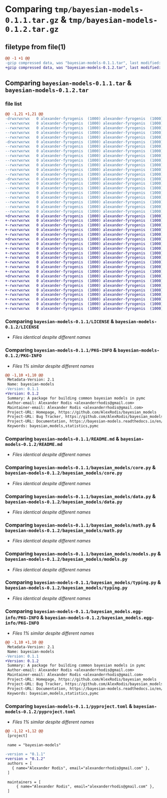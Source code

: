 # Comparing `tmp/bayesian-models-0.1.1.tar.gz` & `tmp/bayesian-models-0.1.2.tar.gz`

## filetype from file(1)

```diff
@@ -1 +1 @@
-gzip compressed data, was "bayesian-models-0.1.1.tar", last modified: Sat Apr 29 06:54:36 2023, max compression
+gzip compressed data, was "bayesian-models-0.1.2.tar", last modified: Sat Apr 29 07:08:35 2023, max compression
```

## Comparing `bayesian-models-0.1.1.tar` & `bayesian-models-0.1.2.tar`

### file list

```diff
@@ -1,21 +1,21 @@
-drwxrwxrwx   0 alexander-fyrogenis  (1000) alexander-fyrogenis  (1000)        0 2023-04-29 06:54:36.866457 bayesian-models-0.1.1/
--rwxrwxrwx   0 alexander-fyrogenis  (1000) alexander-fyrogenis  (1000)    11345 2023-04-05 10:48:24.000000 bayesian-models-0.1.1/LICENSE
--rwxrwxrwx   0 alexander-fyrogenis  (1000) alexander-fyrogenis  (1000)       38 2023-02-20 09:01:11.000000 bayesian-models-0.1.1/MANIFEST.in
--rwxrwxrwx   0 alexander-fyrogenis  (1000) alexander-fyrogenis  (1000)     2759 2023-04-29 06:54:36.866064 bayesian-models-0.1.1/PKG-INFO
--rwxrwxrwx   0 alexander-fyrogenis  (1000) alexander-fyrogenis  (1000)     1787 2023-04-05 10:48:24.000000 bayesian-models-0.1.1/README.md
-drwxrwxrwx   0 alexander-fyrogenis  (1000) alexander-fyrogenis  (1000)        0 2023-04-29 06:54:36.860743 bayesian-models-0.1.1/bayesian_models/
--rwxrwxrwx   0 alexander-fyrogenis  (1000) alexander-fyrogenis  (1000)        1 2023-04-05 10:48:24.000000 bayesian-models-0.1.1/bayesian_models/__init__.py
--rwxrwxrwx   0 alexander-fyrogenis  (1000) alexander-fyrogenis  (1000)    59828 2023-04-29 06:49:27.000000 bayesian-models-0.1.1/bayesian_models/core.py
--rwxrwxrwx   0 alexander-fyrogenis  (1000) alexander-fyrogenis  (1000)   129623 2023-04-29 06:49:27.000000 bayesian-models-0.1.1/bayesian_models/data.py
--rwxrwxrwx   0 alexander-fyrogenis  (1000) alexander-fyrogenis  (1000)     3708 2023-04-05 10:48:24.000000 bayesian-models-0.1.1/bayesian_models/math.py
--rwxrwxrwx   0 alexander-fyrogenis  (1000) alexander-fyrogenis  (1000)    63312 2023-04-29 06:53:57.000000 bayesian-models-0.1.1/bayesian_models/models.py
--rwxrwxrwx   0 alexander-fyrogenis  (1000) alexander-fyrogenis  (1000)      979 2023-04-29 06:49:27.000000 bayesian-models-0.1.1/bayesian_models/typing.py
--rwxrwxrwx   0 alexander-fyrogenis  (1000) alexander-fyrogenis  (1000)     4831 2023-04-29 06:49:27.000000 bayesian-models-0.1.1/bayesian_models/utilities.py
-drwxrwxrwx   0 alexander-fyrogenis  (1000) alexander-fyrogenis  (1000)        0 2023-04-29 06:54:36.865160 bayesian-models-0.1.1/bayesian_models.egg-info/
--rwxrwxrwx   0 alexander-fyrogenis  (1000) alexander-fyrogenis  (1000)     2759 2023-04-29 06:54:36.000000 bayesian-models-0.1.1/bayesian_models.egg-info/PKG-INFO
--rwxrwxrwx   0 alexander-fyrogenis  (1000) alexander-fyrogenis  (1000)      419 2023-04-29 06:54:36.000000 bayesian-models-0.1.1/bayesian_models.egg-info/SOURCES.txt
--rwxrwxrwx   0 alexander-fyrogenis  (1000) alexander-fyrogenis  (1000)        1 2023-04-29 06:54:36.000000 bayesian-models-0.1.1/bayesian_models.egg-info/dependency_links.txt
--rwxrwxrwx   0 alexander-fyrogenis  (1000) alexander-fyrogenis  (1000)      123 2023-04-29 06:54:36.000000 bayesian-models-0.1.1/bayesian_models.egg-info/requires.txt
--rwxrwxrwx   0 alexander-fyrogenis  (1000) alexander-fyrogenis  (1000)       16 2023-04-29 06:54:36.000000 bayesian-models-0.1.1/bayesian_models.egg-info/top_level.txt
--rwxrwxrwx   0 alexander-fyrogenis  (1000) alexander-fyrogenis  (1000)     1255 2023-04-29 06:49:27.000000 bayesian-models-0.1.1/pyproject.toml
--rwxrwxrwx   0 alexander-fyrogenis  (1000) alexander-fyrogenis  (1000)       38 2023-04-29 06:54:36.866590 bayesian-models-0.1.1/setup.cfg
+drwxrwxrwx   0 alexander-fyrogenis  (1000) alexander-fyrogenis  (1000)        0 2023-04-29 07:08:35.565791 bayesian-models-0.1.2/
+-rwxrwxrwx   0 alexander-fyrogenis  (1000) alexander-fyrogenis  (1000)    11345 2023-04-29 07:04:58.000000 bayesian-models-0.1.2/LICENSE
+-rwxrwxrwx   0 alexander-fyrogenis  (1000) alexander-fyrogenis  (1000)       38 2023-02-20 09:01:11.000000 bayesian-models-0.1.2/MANIFEST.in
+-rwxrwxrwx   0 alexander-fyrogenis  (1000) alexander-fyrogenis  (1000)     2759 2023-04-29 07:08:35.565295 bayesian-models-0.1.2/PKG-INFO
+-rwxrwxrwx   0 alexander-fyrogenis  (1000) alexander-fyrogenis  (1000)     1787 2023-04-29 07:04:58.000000 bayesian-models-0.1.2/README.md
+drwxrwxrwx   0 alexander-fyrogenis  (1000) alexander-fyrogenis  (1000)        0 2023-04-29 07:08:35.559721 bayesian-models-0.1.2/bayesian_models/
+-rwxrwxrwx   0 alexander-fyrogenis  (1000) alexander-fyrogenis  (1000)        1 2023-04-29 07:04:58.000000 bayesian-models-0.1.2/bayesian_models/__init__.py
+-rwxrwxrwx   0 alexander-fyrogenis  (1000) alexander-fyrogenis  (1000)    59828 2023-04-29 07:04:58.000000 bayesian-models-0.1.2/bayesian_models/core.py
+-rwxrwxrwx   0 alexander-fyrogenis  (1000) alexander-fyrogenis  (1000)   129623 2023-04-29 07:04:58.000000 bayesian-models-0.1.2/bayesian_models/data.py
+-rwxrwxrwx   0 alexander-fyrogenis  (1000) alexander-fyrogenis  (1000)     3708 2023-04-29 07:04:58.000000 bayesian-models-0.1.2/bayesian_models/math.py
+-rwxrwxrwx   0 alexander-fyrogenis  (1000) alexander-fyrogenis  (1000)    63312 2023-04-29 07:04:58.000000 bayesian-models-0.1.2/bayesian_models/models.py
+-rwxrwxrwx   0 alexander-fyrogenis  (1000) alexander-fyrogenis  (1000)      979 2023-04-29 07:04:58.000000 bayesian-models-0.1.2/bayesian_models/typing.py
+-rwxrwxrwx   0 alexander-fyrogenis  (1000) alexander-fyrogenis  (1000)    29311 2023-04-29 07:06:28.000000 bayesian-models-0.1.2/bayesian_models/utilities.py
+drwxrwxrwx   0 alexander-fyrogenis  (1000) alexander-fyrogenis  (1000)        0 2023-04-29 07:08:35.564357 bayesian-models-0.1.2/bayesian_models.egg-info/
+-rwxrwxrwx   0 alexander-fyrogenis  (1000) alexander-fyrogenis  (1000)     2759 2023-04-29 07:08:35.000000 bayesian-models-0.1.2/bayesian_models.egg-info/PKG-INFO
+-rwxrwxrwx   0 alexander-fyrogenis  (1000) alexander-fyrogenis  (1000)      419 2023-04-29 07:08:35.000000 bayesian-models-0.1.2/bayesian_models.egg-info/SOURCES.txt
+-rwxrwxrwx   0 alexander-fyrogenis  (1000) alexander-fyrogenis  (1000)        1 2023-04-29 07:08:35.000000 bayesian-models-0.1.2/bayesian_models.egg-info/dependency_links.txt
+-rwxrwxrwx   0 alexander-fyrogenis  (1000) alexander-fyrogenis  (1000)      123 2023-04-29 07:08:35.000000 bayesian-models-0.1.2/bayesian_models.egg-info/requires.txt
+-rwxrwxrwx   0 alexander-fyrogenis  (1000) alexander-fyrogenis  (1000)       16 2023-04-29 07:08:35.000000 bayesian-models-0.1.2/bayesian_models.egg-info/top_level.txt
+-rwxrwxrwx   0 alexander-fyrogenis  (1000) alexander-fyrogenis  (1000)     1255 2023-04-29 07:07:51.000000 bayesian-models-0.1.2/pyproject.toml
+-rwxrwxrwx   0 alexander-fyrogenis  (1000) alexander-fyrogenis  (1000)       38 2023-04-29 07:08:35.565933 bayesian-models-0.1.2/setup.cfg
```

### Comparing `bayesian-models-0.1.1/LICENSE` & `bayesian-models-0.1.2/LICENSE`

 * *Files identical despite different names*

### Comparing `bayesian-models-0.1.1/PKG-INFO` & `bayesian-models-0.1.2/PKG-INFO`

 * *Files 1% similar despite different names*

```diff
@@ -1,10 +1,10 @@
 Metadata-Version: 2.1
 Name: bayesian-models
-Version: 0.1.1
+Version: 0.1.2
 Summary: A package for building common bayesian models in pymc
 Author-email: Alexander Rodis <alexanderrhodis@gmail.com>
 Maintainer-email: Alexander Rodis <alexanderrhodis@gmail.com>
 Project-URL: Homepage, https://github.com/AlexRodis/bayesian_models
 Project-URL: Bug Tracker, https://github.com/AlexRodis/bayesian_models/issues
 Project-URL: Documentation, https://bayesian-models.readthedocs.io/en/latest/
 Keywords: bayesian,models,statistics,pymc
```

### Comparing `bayesian-models-0.1.1/README.md` & `bayesian-models-0.1.2/README.md`

 * *Files identical despite different names*

### Comparing `bayesian-models-0.1.1/bayesian_models/core.py` & `bayesian-models-0.1.2/bayesian_models/core.py`

 * *Files identical despite different names*

### Comparing `bayesian-models-0.1.1/bayesian_models/data.py` & `bayesian-models-0.1.2/bayesian_models/data.py`

 * *Files identical despite different names*

### Comparing `bayesian-models-0.1.1/bayesian_models/math.py` & `bayesian-models-0.1.2/bayesian_models/math.py`

 * *Files identical despite different names*

### Comparing `bayesian-models-0.1.1/bayesian_models/models.py` & `bayesian-models-0.1.2/bayesian_models/models.py`

 * *Files identical despite different names*

### Comparing `bayesian-models-0.1.1/bayesian_models/typing.py` & `bayesian-models-0.1.2/bayesian_models/typing.py`

 * *Files identical despite different names*

### Comparing `bayesian-models-0.1.1/bayesian_models.egg-info/PKG-INFO` & `bayesian-models-0.1.2/bayesian_models.egg-info/PKG-INFO`

 * *Files 1% similar despite different names*

```diff
@@ -1,10 +1,10 @@
 Metadata-Version: 2.1
 Name: bayesian-models
-Version: 0.1.1
+Version: 0.1.2
 Summary: A package for building common bayesian models in pymc
 Author-email: Alexander Rodis <alexanderrhodis@gmail.com>
 Maintainer-email: Alexander Rodis <alexanderrhodis@gmail.com>
 Project-URL: Homepage, https://github.com/AlexRodis/bayesian_models
 Project-URL: Bug Tracker, https://github.com/AlexRodis/bayesian_models/issues
 Project-URL: Documentation, https://bayesian-models.readthedocs.io/en/latest/
 Keywords: bayesian,models,statistics,pymc
```

### Comparing `bayesian-models-0.1.1/pyproject.toml` & `bayesian-models-0.1.2/pyproject.toml`

 * *Files 1% similar despite different names*

```diff
@@ -1,12 +1,12 @@
 [project]
 
 name = "bayesian-models"
 
-version = "0.1.1"
+version = "0.1.2"
 authors = [
   { name="Alexander Rodis", email="alexanderrhodis@gmail.com" },
 ]
 
 maintainers = [
     { name="Alexander Rodis", email="alexanderrhodis@gmail.com" },
 ]
```

